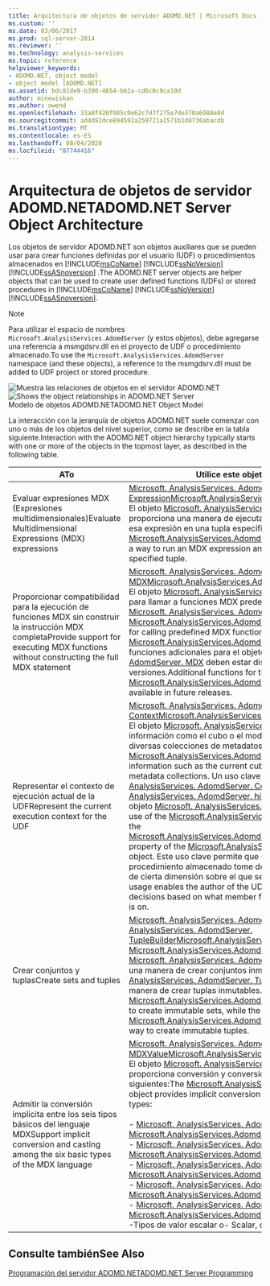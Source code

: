 ```yaml
---
title: Arquitectura de objetos de servidor ADOMD.NET | Microsoft Docs
ms.custom: ''
ms.date: 03/06/2017
ms.prod: sql-server-2014
ms.reviewer: ''
ms.technology: analysis-services
ms.topic: reference
helpviewer_keywords:
- ADOMD.NET, object model
- object model [ADOMD.NET]
ms.assetid: bdc81de9-b390-4654-b62a-cd6c0c9ca10d
author: minewiskan
ms.author: owend
ms.openlocfilehash: 33a8f420f985c9e62c7d7f275e7de370a6988e8d
ms.sourcegitcommit: ad4d92dce894592a259721a1571b1d8736abacdb
ms.translationtype: MT
ms.contentlocale: es-ES
ms.lasthandoff: 08/04/2020
ms.locfileid: "87744416"
---
```

# <a name="adomdnet-server-object-architecture"></a><span data-ttu-id="6e88a-102">Arquitectura de objetos de servidor ADOMD.NET</span><span class="sxs-lookup"><span data-stu-id="6e88a-102">ADOMD.NET Server Object Architecture</span></span>
  <span data-ttu-id="6e88a-103">Los objetos de servidor ADOMD.NET son objetos auxiliares que se pueden usar para crear funciones definidas por el usuario (UDF) o procedimientos almacenados en [!INCLUDE[msCoName](../../includes/msconame-md.md)] [!INCLUDE[ssNoVersion](../../includes/ssnoversion-md.md)] [!INCLUDE[ssASnoversion](../../includes/ssasnoversion-md.md)] .</span><span class="sxs-lookup"><span data-stu-id="6e88a-103">The ADOMD.NET server objects are helper objects that can be used to create user defined functions (UDFs) or stored procedures in [!INCLUDE[msCoName](../../includes/msconame-md.md)] [!INCLUDE[ssNoVersion](../../includes/ssnoversion-md.md)] [!INCLUDE[ssASnoversion](../../includes/ssasnoversion-md.md)].</span></span>  
  
> [!NOTE]  
>  <span data-ttu-id="6e88a-104">Para utilizar el espacio de nombres `Microsoft.AnalysisServices.AdomdServer` (y estos objetos), debe agregarse una referencia a msmgdsrv.dll en el proyecto de UDF o procedimiento almacenado.</span><span class="sxs-lookup"><span data-stu-id="6e88a-104">To use the `Microsoft.AnalysisServices.AdomdServer` namespace (and these objects), a reference to the msmgdsrv.dll must be added to UDF project or stored procedure.</span></span>  
  
 <span data-ttu-id="6e88a-105">![Muestra las relaciones de objetos en el servidor ADOMD.NET](../../analysis-services/dev-guide/media/adomdnetserverobjectmodel.gif "Muestra las relaciones de objetos en el servidor ADOMD.NET")</span><span class="sxs-lookup"><span data-stu-id="6e88a-105">![Shows the object relationships in ADOMD.NET Server](../../analysis-services/dev-guide/media/adomdnetserverobjectmodel.gif "Shows the object relationships in ADOMD.NET Server")</span></span>  
<span data-ttu-id="6e88a-106">Modelo de objetos ADOMD.NET</span><span class="sxs-lookup"><span data-stu-id="6e88a-106">ADOMD.NET Object Model</span></span>  
  
 <span data-ttu-id="6e88a-107">La interacción con la jerarquía de objetos ADOMD.NET suele comenzar con uno o más de los objetos del nivel superior, como se describe en la tabla siguiente.</span><span class="sxs-lookup"><span data-stu-id="6e88a-107">Interaction with the ADOMD.NET object hierarchy typically starts with one or more of the objects in the topmost layer, as described in the following table.</span></span>  
  
|<span data-ttu-id="6e88a-108">A</span><span class="sxs-lookup"><span data-stu-id="6e88a-108">To</span></span>|<span data-ttu-id="6e88a-109">Utilice este objeto</span><span class="sxs-lookup"><span data-stu-id="6e88a-109">Use this object</span></span>|  
|--------|---------------------|  
|<span data-ttu-id="6e88a-110">Evaluar expresiones MDX (Expresiones multidimensionales)</span><span class="sxs-lookup"><span data-stu-id="6e88a-110">Evaluate Multidimensional Expressions (MDX) expressions</span></span>|<span data-ttu-id="6e88a-111">[Microsoft. AnalysisServices. AdomdServer. Expression](/previous-versions/sql/sql-server-2014/ms143609(v=sql.120))</span><span class="sxs-lookup"><span data-stu-id="6e88a-111">[Microsoft.AnalysisServices.AdomdServer.Expression](/previous-versions/sql/sql-server-2014/ms143609(v=sql.120))</span></span><br /> <span data-ttu-id="6e88a-112">El objeto [Microsoft. AnalysisServices. AdomdServer. Expression](/previous-versions/sql/sql-server-2014/ms143609(v=sql.120)) proporciona una manera de ejecutar una expresión MDX y evaluar esa expresión en una tupla especificada.</span><span class="sxs-lookup"><span data-stu-id="6e88a-112">The [Microsoft.AnalysisServices.AdomdServer.Expression](/previous-versions/sql/sql-server-2014/ms143609(v=sql.120)) object provides a way to run an MDX expression and evaluate that expression under a specified tuple.</span></span>|  
|<span data-ttu-id="6e88a-113">Proporcionar compatibilidad para la ejecución de funciones MDX sin construir la instrucción MDX completa</span><span class="sxs-lookup"><span data-stu-id="6e88a-113">Provide support for executing MDX functions without constructing the full MDX statement</span></span>|<span data-ttu-id="6e88a-114">[Microsoft. AnalysisServices. AdomdServer. MDX](/previous-versions/sql/sql-server-2014/ms143616(v=sql.120))</span><span class="sxs-lookup"><span data-stu-id="6e88a-114">[Microsoft.AnalysisServices.AdomdServer.MDX](/previous-versions/sql/sql-server-2014/ms143616(v=sql.120))</span></span><br /> <span data-ttu-id="6e88a-115">El objeto [Microsoft. AnalysisServices. AdomdServer. MDX](/previous-versions/sql/sql-server-2014/ms143616(v=sql.120)) es práctico para llamar a funciones MDX predefinidas sin usar el objeto [Microsoft. AnalysisServices. AdomdServer. Expression](/previous-versions/sql/sql-server-2014/ms143609(v=sql.120)) .</span><span class="sxs-lookup"><span data-stu-id="6e88a-115">The [Microsoft.AnalysisServices.AdomdServer.MDX](/previous-versions/sql/sql-server-2014/ms143616(v=sql.120)) object is convenient for calling predefined MDX functions without using the [Microsoft.AnalysisServices.AdomdServer.Expression](/previous-versions/sql/sql-server-2014/ms143609(v=sql.120)) object.</span></span> <span data-ttu-id="6e88a-116">Las funciones adicionales para el objeto [Microsoft. AnalysisServices. AdomdServer. MDX](/previous-versions/sql/sql-server-2014/ms143616(v=sql.120)) deben estar disponibles en futuras versiones.</span><span class="sxs-lookup"><span data-stu-id="6e88a-116">Additional functions for the [Microsoft.AnalysisServices.AdomdServer.MDX](/previous-versions/sql/sql-server-2014/ms143616(v=sql.120)) object should be available in future releases.</span></span>|  
|<span data-ttu-id="6e88a-117">Representar el contexto de ejecución actual de la UDF</span><span class="sxs-lookup"><span data-stu-id="6e88a-117">Represent the current execution context for the UDF</span></span>|<span data-ttu-id="6e88a-118">[Microsoft. AnalysisServices. AdomdServer. Context](/previous-versions/sql/sql-server-2014/ms143353(v=sql.120))</span><span class="sxs-lookup"><span data-stu-id="6e88a-118">[Microsoft.AnalysisServices.AdomdServer.Context](/previous-versions/sql/sql-server-2014/ms143353(v=sql.120))</span></span><br /> <span data-ttu-id="6e88a-119">El objeto [Microsoft. AnalysisServices. AdomdServer. Context](/previous-versions/sql/sql-server-2014/ms143353(v=sql.120)) expone información como el cubo o el modelo de minería de datos actual y diversas colecciones de metadatos.</span><span class="sxs-lookup"><span data-stu-id="6e88a-119">The [Microsoft.AnalysisServices.AdomdServer.Context](/previous-versions/sql/sql-server-2014/ms143353(v=sql.120)) object exposes information such as the current cube or mining model and various metadata collections.</span></span> <span data-ttu-id="6e88a-120">Un uso clave del objeto [Microsoft. AnalysisServices. AdomdServer. Context](/previous-versions/sql/sql-server-2014/ms143353(v=sql.120)) es la propiedad [Microsoft. AnalysisServices. AdomdServer. hierarchy. CurrentMember \*](/previous-versions/sql/sql-server-2014/ms137044(v=sql.120)) del objeto [Microsoft. AnalysisServices. AdomdServer. Hierarchy](/previous-versions/sql/sql-server-2014/ms143578(v=sql.120)) .</span><span class="sxs-lookup"><span data-stu-id="6e88a-120">One key use of the [Microsoft.AnalysisServices.AdomdServer.Context](/previous-versions/sql/sql-server-2014/ms143353(v=sql.120)) object is the [Microsoft.AnalysisServices.AdomdServer.Hierarchy.CurrentMember\*](/previous-versions/sql/sql-server-2014/ms137044(v=sql.120)) property of the [Microsoft.AnalysisServices.AdomdServer.Hierarchy](/previous-versions/sql/sql-server-2014/ms143578(v=sql.120)) object.</span></span> <span data-ttu-id="6e88a-121">Este uso clave permite que el autor de la UDF o el procedimiento almacenado tome decisiones en función del miembro de cierta dimensión sobre el que se realiza la consulta.</span><span class="sxs-lookup"><span data-stu-id="6e88a-121">This key usage enables the author of the UDF or stored procedure to make decisions based on what member from a certain dimension the query is on.</span></span>|  
|<span data-ttu-id="6e88a-122">Crear conjuntos y tuplas</span><span class="sxs-lookup"><span data-stu-id="6e88a-122">Create sets and tuples</span></span>|<span data-ttu-id="6e88a-123">[Microsoft. AnalysisServices. AdomdServer. SetBuilder](/previous-versions/sql/sql-server-2014/ms144510(v=sql.120)), [Microsoft. AnalysisServices. AdomdServer. TupleBuilder](/previous-versions/sql/sql-server-2014/ms145407(v=sql.120))</span><span class="sxs-lookup"><span data-stu-id="6e88a-123">[Microsoft.AnalysisServices.AdomdServer.SetBuilder](/previous-versions/sql/sql-server-2014/ms144510(v=sql.120)), [Microsoft.AnalysisServices.AdomdServer.TupleBuilder](/previous-versions/sql/sql-server-2014/ms145407(v=sql.120))</span></span><br /> <span data-ttu-id="6e88a-124">[Microsoft. AnalysisServices. AdomdServer. SetBuilder](/previous-versions/sql/sql-server-2014/ms144510(v=sql.120)) proporciona una manera de crear conjuntos inmutables, mientras que [Microsoft. AnalysisServices. AdomdServer. TupleBuilder](/previous-versions/sql/sql-server-2014/ms145407(v=sql.120)) proporciona una manera de crear tuplas inmutables.</span><span class="sxs-lookup"><span data-stu-id="6e88a-124">The [Microsoft.AnalysisServices.AdomdServer.SetBuilder](/previous-versions/sql/sql-server-2014/ms144510(v=sql.120)) provides a way to create immutable sets, while the [Microsoft.AnalysisServices.AdomdServer.TupleBuilder](/previous-versions/sql/sql-server-2014/ms145407(v=sql.120)) provides a way to create immutable tuples.</span></span>|  
|<span data-ttu-id="6e88a-125">Admitir la conversión implícita entre los seis tipos básicos del lenguaje MDX</span><span class="sxs-lookup"><span data-stu-id="6e88a-125">Support implicit conversion and casting among the six basic types of the MDX language</span></span>|<span data-ttu-id="6e88a-126">[Microsoft. AnalysisServices. AdomdServer. MDXValue](/previous-versions/sql/sql-server-2014/ms143573(v=sql.120))</span><span class="sxs-lookup"><span data-stu-id="6e88a-126">[Microsoft.AnalysisServices.AdomdServer.MDXValue](/previous-versions/sql/sql-server-2014/ms143573(v=sql.120))</span></span><br /> <span data-ttu-id="6e88a-127">El objeto [Microsoft. AnalysisServices. AdomdServer. MDXValue](/previous-versions/sql/sql-server-2014/ms143573(v=sql.120)) proporciona conversión y conversión implícita entre los tipos siguientes:</span><span class="sxs-lookup"><span data-stu-id="6e88a-127">The [Microsoft.AnalysisServices.AdomdServer.MDXValue](/previous-versions/sql/sql-server-2014/ms143573(v=sql.120)) object provides implicit conversion and casting among the following types:</span></span><br /><br /> <span data-ttu-id="6e88a-128">-   [Microsoft. AnalysisServices. AdomdServer. hierarchy](/previous-versions/sql/sql-server-2014/ms143578(v=sql.120))</span><span class="sxs-lookup"><span data-stu-id="6e88a-128">-   [Microsoft.AnalysisServices.AdomdServer.Hierarchy](/previous-versions/sql/sql-server-2014/ms143578(v=sql.120))</span></span><br /><span data-ttu-id="6e88a-129">-   [Microsoft. AnalysisServices. AdomdServer. LEVEL](/previous-versions/sql/sql-server-2014/ms143581(v=sql.120))</span><span class="sxs-lookup"><span data-stu-id="6e88a-129">-   [Microsoft.AnalysisServices.AdomdServer.Level](/previous-versions/sql/sql-server-2014/ms143581(v=sql.120))</span></span><br /><span data-ttu-id="6e88a-130">-   [Microsoft. AnalysisServices. AdomdServer. Member](/previous-versions/sql/sql-server-2014/ms143820(v=sql.120))</span><span class="sxs-lookup"><span data-stu-id="6e88a-130">-   [Microsoft.AnalysisServices.AdomdServer.Member](/previous-versions/sql/sql-server-2014/ms143820(v=sql.120))</span></span><br /><span data-ttu-id="6e88a-131">-   [Microsoft. AnalysisServices. AdomdServer. Tuple](/previous-versions/sql/sql-server-2014/ms145330(v=sql.120))</span><span class="sxs-lookup"><span data-stu-id="6e88a-131">-   [Microsoft.AnalysisServices.AdomdServer.Tuple](/previous-versions/sql/sql-server-2014/ms145330(v=sql.120))</span></span><br /><span data-ttu-id="6e88a-132">-   [Microsoft. AnalysisServices. AdomdServer. Set](/previous-versions/sql/sql-server-2014/ms144530(v=sql.120))</span><span class="sxs-lookup"><span data-stu-id="6e88a-132">-   [Microsoft.AnalysisServices.AdomdServer.Set](/previous-versions/sql/sql-server-2014/ms144530(v=sql.120))</span></span><br /><span data-ttu-id="6e88a-133">-Tipos de valor escalar o</span><span class="sxs-lookup"><span data-stu-id="6e88a-133">-   Scalar, or value types</span></span>|  
  
## <a name="see-also"></a><span data-ttu-id="6e88a-134">Consulte también</span><span class="sxs-lookup"><span data-stu-id="6e88a-134">See Also</span></span>  
 [<span data-ttu-id="6e88a-135">Programación del servidor ADOMD.NET</span><span class="sxs-lookup"><span data-stu-id="6e88a-135">ADOMD.NET Server Programming</span></span>](https://docs.microsoft.com/bi-reference/adomd/multidimensional-models-adomd-net-server/adomd-net-server-programming)  
  
  
